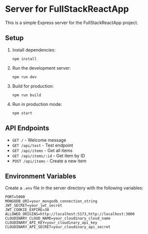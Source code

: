 # Server for FullStackReactApp

This is a simple Express server for the FullStackReactApp project.

## Setup

1. Install dependencies:
   ```
   npm install
   ```

2. Run the development server:
   ```
   npm run dev
   ```

3. Build for production:
   ```
   npm run build
   ```

4. Run in production mode:
   ```
   npm start
   ```

## API Endpoints

- `GET /` - Welcome message
- `GET /api/test` - Test endpoint
- `GET /api/items` - Get all items
- `GET /api/items/:id` - Get item by ID
- `POST /api/items` - Create a new item

## Environment Variables

Create a `.env` file in the server directory with the following variables:

```
PORT=5000
MONGODB_URI=your_mongodb_connection_string
JWT_SECRET=your_jwt_secret
JWT_COOKIE_EXPIRE=30
ALLOWED_ORIGINS=http://localhost:5173,http://localhost:3000
CLOUDINARY_CLOUD_NAME=your_cloudinary_cloud_name
CLOUDINARY_API_KEY=your_cloudinary_api_key
CLOUDINARY_API_SECRET=your_cloudinary_api_secret
```

